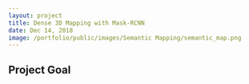 ```yaml
---
layout: project
title: Dense 3D Mapping with Mask-RCNN
date: Dec 14, 2018
image: /portfolio/public/images/Semantic Mapping/semantic_map.png
---
```


## Project Goal

